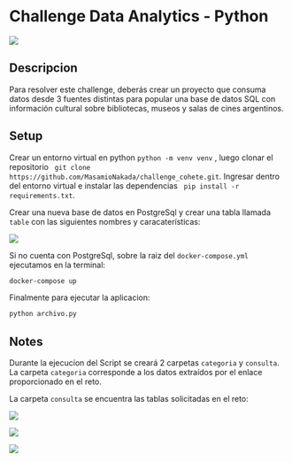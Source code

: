 # Challenge Data Analytics - Python 

![](https://i0.wp.com/evemuseografia.com/wp-content/uploads/2019/07/EVE31072019B.jpg?w=1276&ssl=1)

## Descripcion
Para resolver este challenge, deberás crear un proyecto que consuma datos desde
3 fuentes distintas para popular una base de datos SQL con información cultural
sobre bibliotecas, museos y salas de cines argentinos.


## Setup

Crear un entorno virtual en python  ```python -m venv venv``` , luego clonar el repositorio ``` git clone https://github.com/MasamioNakada/challenge_cohete.git```.
Ingresar dentro del entorno virtual e instalar las dependencias  ``` pip install -r requirements.txt```. 

Crear una nueva base de datos en PostgreSql y crear una tabla llamada ```table``` con las siguientes nombres y caracaterísticas:


![](https://cdn.discordapp.com/attachments/826683941053399093/1019523894492811295/db.JPG)


Si no cuenta con PostgreSql, sobre la raiz del ```docker-compose.yml``` ejecutamos en la terminal:

```bash 
docker-compose up
```


Finalmente para ejecutar la aplicacion:

```bash 
python archivo.py 
```

## Notes

Durante la ejecucíon del Script se creará 2 carpetas ```categoria``` y ```consulta```.
La carpeta ```categoria``` corresponde a los datos extraídos por el enlace proporcionado en el reto.


La carpeta ```consulta``` se encuentra las tablas solicitadas en el reto:


![](https://cdn.discordapp.com/attachments/826683941053399093/1019528221122908210/aa.JPG)


![](https://cdn.discordapp.com/attachments/826683941053399093/1019528698644402176/aaa.JPG)


![](https://cdn.discordapp.com/attachments/826683941053399093/1019529117693128734/cine.JPG)
